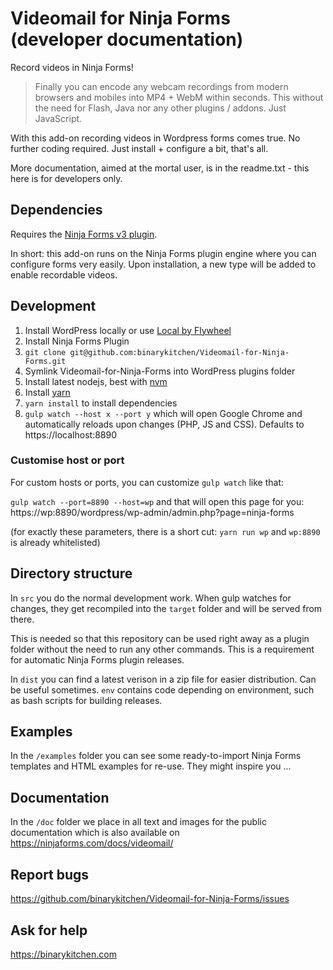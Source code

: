 # Videomail for Ninja Forms (developer documentation)

Record videos in Ninja Forms!

> Finally you can encode any webcam recordings from modern browsers and mobiles into MP4 + WebM within seconds. This without the need for Flash, Java nor any other plugins / addons. Just JavaScript.

With this add-on recording videos in Wordpress forms comes true. No further coding required. Just install + configure a bit, that's all.

More documentation, aimed at the mortal user, is in the readme.txt - this here is for developers only.

## Dependencies

Requires the [Ninja Forms v3 plugin](https://github.com/wpninjas/ninja-forms).

In short: this add-on runs on the Ninja Forms plugin engine where you can configure forms very easily. Upon installation, a new type will be added to enable recordable videos.

## Development

1. Install WordPress locally or use [Local by Flywheel](https://local.getflywheel.com/)
2. Install Ninja Forms Plugin
3. `git clone git@github.com:binarykitchen/Videomail-for-Ninja-Forms.git`
4. Symlink Videomail-for-Ninja-Forms into WordPress plugins folder
4. Install latest nodejs, best with [nvm](https://github.com/creationix/nvm)
5. Install [yarn](https://yarnpkg.com/en/docs/install)
5. `yarn install` to install dependencies
6. `gulp watch --host x --port y` which will open Google Chrome and automatically reloads upon changes (PHP, JS and CSS). Defaults to https://localhost:8890

### Customise host or port

For custom hosts or ports, you can customize `gulp watch` like that:

`gulp watch --port=8890 --host=wp` and that will open this page for you:
https://wp:8890/wordpress/wp-admin/admin.php?page=ninja-forms

(for exactly these parameters, there is a short cut: `yarn run wp` and `wp:8890` is already whitelisted)

## Directory structure

In `src` you do the normal development work. When gulp watches for changes, they get recompiled into the `target` folder and will be served from there.

This is needed so that this repository can be used right away as a plugin folder without the need to run any other commands. This is a requirement for automatic Ninja Forms plugin releases.

In `dist` you can find a latest verison in a zip file for easier distribution. Can be useful sometimes. `env` contains code depending on environment, such as bash scripts for building releases.

## Examples

In the `/examples` folder you can see some ready-to-import Ninja Forms templates and HTML examples for re-use. They might inspire you ...

## Documentation

In the `/doc` folder we place in all text and images for the public documentation which is also available on https://ninjaforms.com/docs/videomail/

## Report bugs

https://github.com/binarykitchen/Videomail-for-Ninja-Forms/issues

## Ask for help

https://binarykitchen.com
